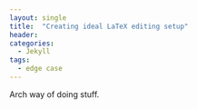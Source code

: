 ```yaml
---
layout: single
title:  "Creating ideal LaTeX editing setup"
header:
categories: 
  - Jekyll
tags:
  - edge case
---
```

Arch way of doing stuff.
